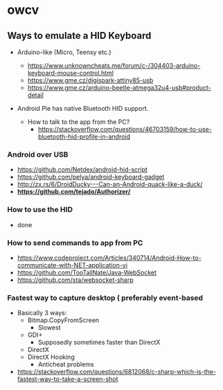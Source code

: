 # owcv

## Ways to emulate a HID Keyboard
- Arduino-like (Micro, Teensy etc.)
  - https://www.unknowncheats.me/forum/c-/304403-arduino-keyboard-mouse-control.html
  - https://www.gme.cz/digispark-attiny85-usb
  - https://www.gme.cz/arduino-beetle-atmega32u4-usb#product-detail


- Android Pie has native Bluetooth HID support.
  - How to talk to the app from the PC?
    - https://stackoverflow.com/questions/46703159/how-to-use-bluetooth-hid-profile-in-android

### Android over USB
- https://github.com/Netdex/android-hid-script
- https://github.com/pelya/android-keyboard-gadget
- http://zx.rs/6/DroidDucky---Can-an-Android-quack-like-a-duck/
- **https://github.com/tejado/Authorizer/**

### How to use the HID
 - done
 
### How to send commands to app from PC
- https://www.codeproject.com/Articles/340714/Android-How-to-communicate-with-NET-application-vi
- https://github.com/TooTallNate/Java-WebSocket
- https://github.com/sta/websocket-sharp

### Fastest way to capture desktop ( preferably event-based
- Basically 3 ways:
  - Bitmap.CopyFromScreen
    - Slowest
  - GDI+
    - Supposedly sometimes faster than DirectX
  - DirectX
  - DirectX Hooking
    - Anticheat problems
- https://stackoverflow.com/questions/6812068/c-sharp-which-is-the-fastest-way-to-take-a-screen-shot
